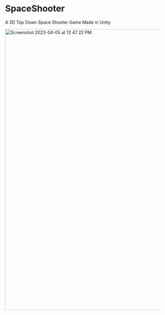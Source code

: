 # SpaceShooter
A 3D Top Down Space Shooter Game Made in Unity

<img width="912" alt="Screenshot 2023-04-05 at 12 47 22 PM" src="https://user-images.githubusercontent.com/94499114/230149117-246049dd-5f26-4948-92be-16a79f83f24a.png">
